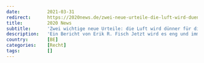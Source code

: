 ```yaml
---
date:          2021-03-31
redirect:      https://2020news.de/zwei-neue-urteile-die-luft-wird-duenner/
title:         2020 News
subtitle:      'Zwei wichtige neue Urteile: die Luft wird dünner für die Regierung'
description:   'Ein Bericht von Erik R. Fisch Jetzt wird es eng und immer enger für die Regierungen, die sich weiterhin einem strengen und immer strengeren Lockdown-Regime verschrieben haben. Zwei aktuelle Urteile stellen die Maßnahmen in Frage. In Belgien ist heute ein Urteil gefällt worden, wonach die Regierung alle Maßnahmen zur Eindämmung von Covid-19 binnen 30 Tagen […]'
country:       [BE]
categories:    [Recht]
tags:          []
---
```

